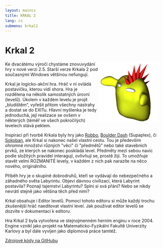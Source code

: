 ```yaml
---
layout: maincs
title: KRKAL 2
lang: cs
submenu: krkal2
---
```

# Krkal 2

<img src="/img/manik.png" width="200" height="200" alt="Dráček" style="float:right"/>
Ke dvacátému výročí chystáme znovuvydání hry v nové verzi 2.5. Starší verze Krkala 2 pod současnými Windows většinou nefungují.

Krkal je logicko-akční hra. Hráč v ní ovládá postavičku, kterou vidí shora. 
Hra je rozdělena na několik samostatných úrovní (levelů). Úkolem v každém levelu 
je projít „bludištěm“, vyřešit přitom všechny nástrahy a dostat se do EXITu. 
Hlavní myšlenka je tedy jednoduchá, její realizace se ovšem v některých 
(téměř ve všech pokročilých) levelech stává peklem.

Inspirací při tvorbě Krkala byly hry jako <a href="https://en.wikipedia.org/wiki/Robbo_(video_game)">Robbo</a>, [Boulder Dash](https://en.wikipedia.org/wiki/Boulder_Dash) (Supaplex), či [Sokoban](https://en.wikipedia.org/wiki/Sokoban), 
ale Krkal si nakonec našel vlastní cestu. Tou je především ohromné množství různých 
"věcí" či "předmětů" nebo také stavebních prvků, ze kterých se nakonec poskládá level. 
Předměty mezi sebou navíc podle složitých pravidel interagují, ovlivňují se, prostě žijí. 
To umožňuje stavět velmi ROZMANITÉ levely, v každém z nich pak narazíte na něco nového, originálního.

Příběh hry je o skupině dobrodruhů, kteří se vydávají do nebezpečného a záhadného světa Labyrintu. 
Objeví dávnou civilizaci, která Labyrint postavila? Poznají tajemství Labyrintu? Splní si svá přání? 
Nebo se nikdy nevrátí stejně jako většina těch před nimi?

Krkal obsahuje i Editor levelů. Pomocí tohoto editoru si může každý trochu zkušenější hráč naeditovat 
vlastní level. Jak používat editor levelů se dozvíte v dokumentaci k editoru. 

Hra Krkal 2 byla vytvořena ve stejnojmenném herním enginu v roce 2004. Engine vznikl jako projekt na Matematicko-Fyzikální Fakultě
Univerzity Karlovy a byl dále vyvíjen jako diplomová práce tamtéž.

[Zdrojové kódy na GitHubu](https://github.com/HonzaMD/Krkal2)
